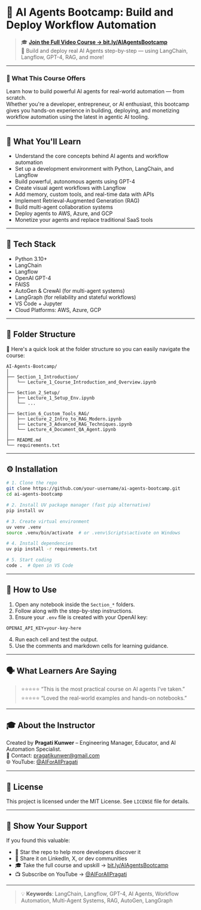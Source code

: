# 🤖 AI Agents Bootcamp: Build and Deploy Workflow Automation

> 🎓 **[Join the Full Video Course → bit.ly/AIAgentsBootcamp](http://bit.ly/AIAgentsBootcamp)**  
> 🚀 Build and deploy real AI Agents step-by-step — using LangChain, Langflow, GPT-4, RAG, and more!

---

### 🎯 What This Course Offers

Learn how to build powerful AI agents for real-world automation — from scratch.  
Whether you're a developer, entrepreneur, or AI enthusiast, this bootcamp gives you hands-on experience in building, deploying, and monetizing workflow automation using the latest in agentic AI tooling.

---

## 🚀 What You'll Learn

- Understand the core concepts behind AI agents and workflow automation  
- Set up a development environment with Python, LangChain, and Langflow  
- Build powerful, autonomous agents using GPT-4  
- Create visual agent workflows with Langflow  
- Add memory, custom tools, and real-time data with APIs  
- Implement Retrieval-Augmented Generation (RAG)  
- Build multi-agent collaboration systems  
- Deploy agents to AWS, Azure, and GCP  
- Monetize your agents and replace traditional SaaS tools  

---

## 🧰 Tech Stack

- Python 3.10+  
- LangChain  
- Langflow  
- OpenAI GPT-4  
- FAISS  
- AutoGen & CrewAI (for multi-agent systems)  
- LangGraph (for reliability and stateful workflows)  
- VS Code + Jupyter  
- Cloud Platforms: AWS, Azure, GCP  

---

## 📂 Folder Structure

📁 Here's a quick look at the folder structure so you can easily navigate the course:

```
AI-Agents-Bootcamp/
│
├── Section_1_Introduction/
│   └── Lecture_1_Course_Introduction_and_Overview.ipynb
│
├── Section_2_Setup/
│   ├── Lecture_1_Setup_Env.ipynb
│   └── ...
│
├── Section_6_Custom_Tools_RAG/
│   ├── Lecture_2_Intro_to_RAG_Modern.ipynb
│   ├── Lecture_3_Advanced_RAG_Techniques.ipynb
│   └── Lecture_4_Document_QA_Agent.ipynb
│
├── README.md
└── requirements.txt
```

---

## ⚙️ Installation

```bash
# 1. Clone the repo
git clone https://github.com/your-username/ai-agents-bootcamp.git
cd ai-agents-bootcamp

# 2. Install UV package manager (fast pip alternative)
pip install uv

# 3. Create virtual environment
uv venv .venv
source .venv/bin/activate  # or .venv\Scripts\activate on Windows

# 4. Install dependencies
uv pip install -r requirements.txt

# 5. Start coding
code .  # Open in VS Code
```

---

## 🧪 How to Use

1. Open any notebook inside the `Section_*` folders.  
2. Follow along with the step-by-step instructions.  
3. Ensure your `.env` file is created with your OpenAI key:

```
OPENAI_API_KEY=your-key-here
```

4. Run each cell and test the output.  
5. Use the comments and markdown cells for learning guidance.  

---

## 🗣️ What Learners Are Saying

> ⭐⭐⭐⭐⭐ “This is the most practical course on AI agents I’ve taken.”  
> ⭐⭐⭐⭐⭐ “Loved the real-world examples and hands-on notebooks.”  

---

## 🎓 About the Instructor

Created by **Pragati Kunwer** – Engineering Manager, Educator, and AI Automation Specialist.  
📧 Contact: pragatikunwer@gmail.com  
🌐 YouTube: [@AIForAllPragati](https://www.youtube.com/@AIForAllPragati)  

---

## 🪪 License

This project is licensed under the MIT License. See `LICENSE` file for details.

---

## 🌟 Show Your Support

If you found this valuable:

- 🌟 Star the repo to help more developers discover it  
- 💬 Share it on LinkedIn, X, or dev communities  
- 🎓 Take the full course and upskill → [bit.ly/AIAgentsBootcamp](http://bit.ly/AIAgentsBootcamp)  
- 📺 Subscribe on YouTube → [@AIForAllPragati](https://www.youtube.com/@AIForAllPragati)

---

> 💡 **Keywords**: LangChain, Langflow, GPT-4, AI Agents, Workflow Automation, Multi-Agent Systems, RAG, AutoGen, LangGraph
